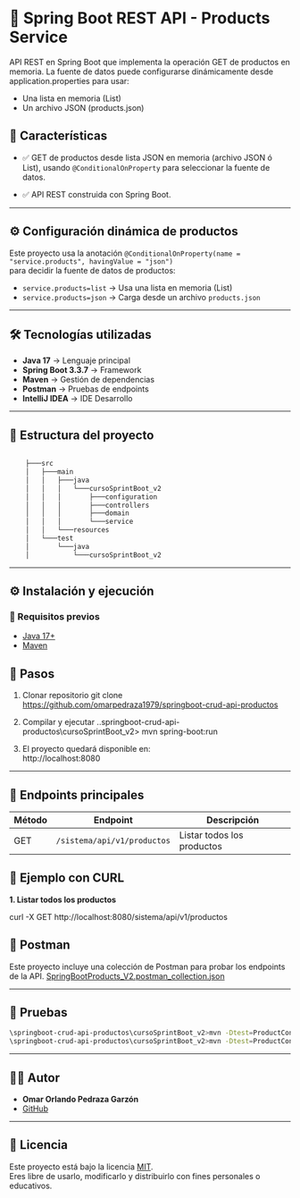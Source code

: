 
# 🚀 Spring Boot REST API - Products Service

API REST en Spring Boot que implementa la operación GET de productos en memoria.
La fuente de datos puede configurarse dinámicamente desde application.properties para usar:

- Una lista en memoria (List<Product>)
- Un archivo JSON (products.json)


## 📌 Características
- ✅ GET de productos desde lista JSON en memoria (archivo JSON ó List<Product>), 
     usando `@ConditionalOnProperty` para seleccionar la fuente de datos.

- ✅ API REST construida con Spring Boot.

---

## ⚙️ Configuración dinámica de productos

Este proyecto usa la anotación 
`@ConditionalOnProperty(name = "service.products", havingValue = "json")`  
para decidir la fuente de datos de productos:

- `service.products=list` → Usa una lista en memoria (List<Product>)
- `service.products=json` → Carga desde un archivo `products.json`

---
## 🛠️ Tecnologías utilizadas
- **Java 17** → Lenguaje principal  
- **Spring Boot 3.3.7** → Framework  
- **Maven** → Gestión de dependencias  
- **Postman** → Pruebas de endpoints
- **IntelliJ IDEA** → IDE Desarrollo

---

## 📂 Estructura del proyecto
```bash

    ├───src
    │   ├───main
    │   │   ├───java
    │   │   │   └───cursoSprintBoot_v2
    │   │   │       ├───configuration
    │   │   │       ├───controllers
    │   │   │       ├───domain
    │   │   │       └───service
    │   │   └───resources
    │   └───test
    │       └───java
    │           └───cursoSprintBoot_v2


```
---

## ⚙️ Instalación y ejecución
### 🔹 Requisitos previos

- [Java 17+](https://adoptium.net/)
- [Maven](https://maven.apache.org/)


## 🔹 Pasos

1. Clonar repositorio
git clone https://github.com/omarpedraza1979/springboot-crud-api-productos

2. Compilar y ejecutar
 ..springboot-crud-api-productos\cursoSprintBoot_v2> mvn spring-boot:run

3. El proyecto quedará disponible en:  
http://localhost:8080

---

## 📌 Endpoints principales

| Método | Endpoint                              | Descripción                        |
|--------|---------------------------------------|------------------------------------|
| GET    | `/sistema/api/v1/productos`           | Listar todos los productos         |


## 🧪 Ejemplo con CURL

**1. Listar todos los productos**

 curl -X GET http://localhost:8080/sistema/api/v1/productos


## 🧪 Postman
Este proyecto incluye una colección de Postman para probar los endpoints de la API. 
[SpringBootProducts_V2.postman_collection.json](./SpringBootProducts_V2.postman_collection.json)

---
## 🧪 Pruebas
```bash
\springboot-crud-api-productos\cursoSprintBoot_v2>mvn -Dtest=ProductControllerUnitTest test
\springboot-crud-api-productos\cursoSprintBoot_v2>mvn -Dtest=ProductControllerIntegrationTest test
```
---

## 👨‍💻 Autor
- **Omar Orlando Pedraza Garzón**
- [GitHub](https://github.com/omarpedraza1979)
---


## 📜 Licencia
Este proyecto está bajo la licencia [MIT](LICENSE).  
Eres libre de usarlo, modificarlo y distribuirlo con fines personales o educativos.
